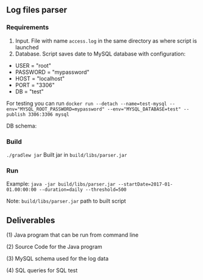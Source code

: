 ## Log files parser

### Requirements
1. Input. File with name `access.log` in the same directory as where script is launched
2. Database. Script saves date to MySQL database with configuration:
- USER = "root"
- PASSWORD = "mypassword"
- HOST = "localhost"
- PORT = "3306"
- DB = "test"

For testing you can run `docker run --detach --name=test-mysql --env="MYSQL_ROOT_PASSWORD=mypassword" --env="MYSQL_DATABASE=test" --publish 3306:3306 mysql` 

DB schema:


### Build
`./gradlew jar`
Built jar in `build/libs/parser.jar`

### Run
Example:
`java -jar build/libs/parser.jar --startDate=2017-01-01.00:00:00 --duration=daily --threshold=500`

Note: `build/libs/parser.jar` path to built script

## Deliverables

(1) Java program that can be run from command line

(2) Source Code for the Java program

(3) MySQL schema used for the log data

(4) SQL queries for SQL test

